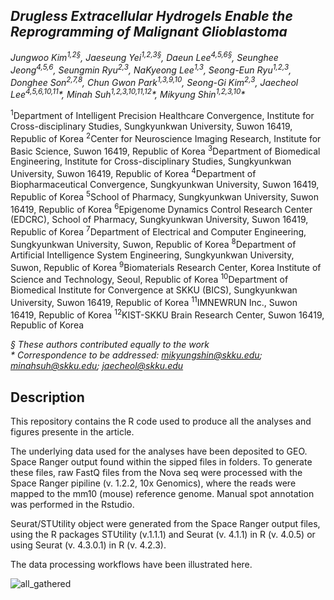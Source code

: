 ## *Drugless Extracellular Hydrogels Enable the Reprogramming of Malignant Glioblastoma*
*Jungwoo Kim<sup>1,2§</sup>, Jaeseung Yei<sup>1,2,3§</sup>, Daeun Lee<sup>4,5,6§</sup>, Seunghee Jeong<sup>4,5,6</sup>, Seungmin Ryu<sup>2,3</sup>, NaKyeong Lee<sup>1,3</sup>, Seong-Eun Ryu<sup>1,2,3</sup>, Donghee Son<sup>2,7,8</sup>, Chun Gwon Park<sup>1,3,9,10</sup>, Seong-Gi Kim<sup>2,3</sup>, Jaecheol Lee<sup>4,5,6,10,11</sup>\*, Minah Suh<sup>1,2,3,10,11,12</sup>\*, Mikyung Shin<sup>1,2,3,10</sup>\*<br>*

<sup>1</sup>Department of Intelligent Precision Healthcare Convergence, Institute for Cross-disciplinary Studies, Sungkyunkwan University, Suwon 16419, Republic of Korea
<sup>2</sup>Center for Neuroscience Imaging Research, Institute for Basic Science, Suwon 16419, Republic of Korea
<sup>3</sup>Department of Biomedical Engineering, Institute for Cross-disciplinary Studies, Sungkyunkwan University, Suwon 16419, Republic of Korea
<sup>4</sup>Department of Biopharmaceutical Convergence, Sungkyunkwan University, Suwon 16419, Republic of Korea
<sup>5</sup>School of Pharmacy, Sungkyunkwan University, Suwon 16419, Republic of Korea
<sup>6</sup>Epigenome Dynamics Control Research Center (EDCRC), School of Pharmacy, Sungkyunkwan University, Suwon 16419, Republic of Korea
<sup>7</sup>Department of Electrical and Computer Engineering, Sungkyunkwan University, Suwon, Republic of Korea
<sup>8</sup>Department of Artificial Intelligence System Engineering, Sungkyunkwan University, Suwon, Republic of Korea
<sup>9</sup>Biomaterials Research Center, Korea Institute of Science and Technology, Seoul, Republic of Korea
<sup>10</sup>Department of Biomedical Institute for Convergence at SKKU (BICS), Sungkyunkwan University, Suwon 16419, Republic of Korea
<sup>11</sup>IMNEWRUN Inc., Suwon 16419, Republic of Korea
<sup>12</sup>KIST-SKKU Brain Research Center, Suwon 16419, Republic of Korea

*§ These authors contributed equally to the work<br>*
*&ast; Correspondence to be addressed: mikyungshin@skku.edu; minahsuh@skku.edu; jaecheol@skku.edu*


## Description
This repository contains the R code used to produce all the analyses and figures presente in the article.<br>

The underlying data used for the analyses have been deposited to GEO. Space Ranger output found within the sipped files in folders. To generate these files, raw FastQ files from the Nova seq were processed with the Space Ranger pipiline (v. 1.2.2, 10x Genomics), where the reads were mapped to the mm10 (mouse) reference genome. Manual spot annotation was performed in the Rstudio.<br>

Seurat/STUtility object were generated from the Space Ranger output files, using the R packages STUtility (v.1.1.1) and Seurat (v. 4.1.1) in R (v. 4.0.5) or using Seurat (v. 4.3.0.1) in R (v. 4.2.3).<br>

The data processing workflows have been illustrated here.<br>


![all_gathered](https://github.com/user-attachments/assets/c3f8d8cc-6e47-4353-9385-7d19119f3704)
